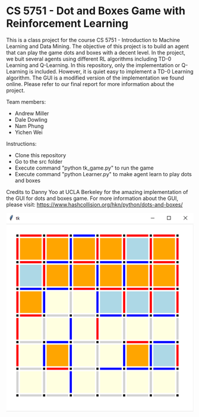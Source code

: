 # CS 5751 - Dot and Boxes Game with Reinforcement Learning

This is a class project for the course CS 5751 - Introduction to Machine Learning and Data Mining. The objective of this project is to build an agent that can play the game dots and boxes with a decent level. In the project, we buit several agents using different RL algorithms including TD-0 Learning and Q-Learning. In this repository, only the implementation or Q-Learning is included. However, it is quiet easy to implement a TD-0 Learning algorithm. The GUI is a modified version of the implementation we found online. Please refer to our final report for more information about the project.

Team members:
  + Andrew Miller
  + Dale Dowling
  + Nam Phung
  + Yichen Wei

Instructions:
  + Clone this repository
  + Go to the src folder
  + Execute command "python tk_game.py" to run the game
  + Execute command "python Learner.py" to make agent learn to play dots and boxes

Credits to Danny Yoo at UCLA Berkeley for the amazing implementation of the GUI for dots and boxes game. For more information about the GUI, please visit: https://www.hashcollision.org/hkn/python/dots-and-boxes/

<a href="url"><img src="imgs/gui.png" align="center"></a>
